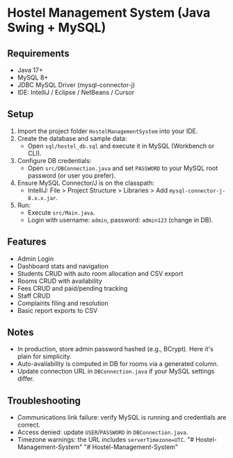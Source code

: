 # Hostel Management System (Java Swing + MySQL)

## Requirements
- Java 17+
- MySQL 8+
- JDBC MySQL Driver (mysql-connector-j)
- IDE: IntelliJ / Eclipse / NetBeans / Cursor

## Setup
1. Import the project folder `HostelManagementSystem` into your IDE.
2. Create the database and sample data:
   - Open `sql/hostel_db.sql` and execute it in MySQL (Workbench or CLI).
3. Configure DB credentials:
   - Open `src/DBConnection.java` and set `PASSWORD` to your MySQL root password (or user you prefer).
4. Ensure MySQL Connector/J is on the classpath:
   - IntelliJ: File > Project Structure > Libraries > Add `mysql-connector-j-8.x.x.jar`.
5. Run:
   - Execute `src/Main.java`.
   - Login with username: `admin`, password: `admin123` (change in DB).

## Features
- Admin Login
- Dashboard stats and navigation
- Students CRUD with auto room allocation and CSV export
- Rooms CRUD with availability
- Fees CRUD and paid/pending tracking
- Staff CRUD
- Complaints filing and resolution
- Basic report exports to CSV

## Notes
- In production, store admin password hashed (e.g., BCrypt). Here it's plain for simplicity.
- Auto-availability is computed in DB for rooms via a generated column.
- Update connection URL in `DBConnection.java` if your MySQL settings differ.

## Troubleshooting
- Communications link failure: verify MySQL is running and credentials are correct.
- Access denied: update `USER`/`PASSWORD` in `DBConnection.java`.
- Timezone warnings: the URL includes `serverTimezone=UTC`.
"# Hostel-Management-System" 
"# Hostel-Management-System" 
